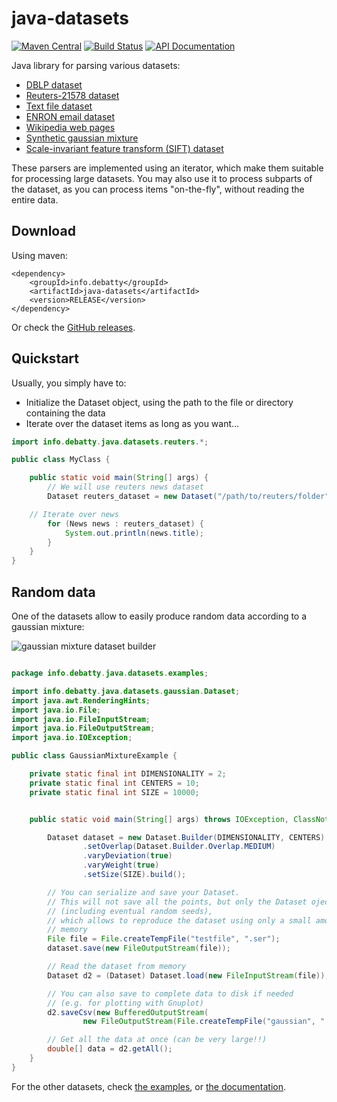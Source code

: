 # java-datasets
[![Maven Central](https://maven-badges.herokuapp.com/maven-central/info.debatty/java-datasets/badge.svg)](https://maven-badges.herokuapp.com/maven-central/info.debatty/java-datasets) [![Build Status](https://travis-ci.org/tdebatty/java-datasets.svg?branch=master)](https://travis-ci.org/tdebatty/java-datasets) [![API Documentation](http://api123.web-d.be/api123-head.svg)](http://api123.web-d.be/api/java-datasets/head/index.html)

Java library for parsing various datasets:
* [DBLP dataset](./src/main/java/info/debatty/java/datasets/dblp/)
* [Reuters-21578 dataset](./src/main/java/info/debatty/java/datasets/reuters/)
* [Text file dataset](./src/main/java/info/debatty/java/datasets/textfile/)
* [ENRON email dataset](./src/main/java/info/debatty/java/datasets/enron/)
* [Wikipedia web pages](./src/main/java/info/debatty/java/datasets/wikipedia/)
* [Synthetic gaussian mixture](./src/main/java/info/debatty/java/datasets/gaussian/)
* [Scale-invariant feature transform (SIFT) dataset](./src/main/java/info/debatty/java/datasets/sift/)

These parsers are implemented using an iterator, which make them suitable for processing large datasets. You may also use it to process subparts of the dataset, as you can process items "on-the-fly", without reading the entire data.

## Download
Using maven:
```
<dependency>
    <groupId>info.debatty</groupId>
    <artifactId>java-datasets</artifactId>
    <version>RELEASE</version>
</dependency>
```

Or check the [GitHub releases](https://github.com/tdebatty/java-datasets/releases).

## Quickstart

Usually, you simply have to:
- Initialize the Dataset object, using the path to the file or directory containing the data
- Iterate over the dataset items as long as you want...

```java
import info.debatty.java.datasets.reuters.*;

public class MyClass {

    public static void main(String[] args) {
        // We will use reuters news dataset
        Dataset reuters_dataset = new Dataset("/path/to/reuters/folder");

	// Iterate over news
        for (News news : reuters_dataset) {
            System.out.println(news.title);
        }
    }
}
```

## Random data

One of the datasets allow to easily produce random data according to a gaussian mixture:


![gaussian mixture dataset builder](./blob/master/src/main/java/info/debatty/java/datasets/examples/medium_overlap_01.png)

```java

package info.debatty.java.datasets.examples;

import info.debatty.java.datasets.gaussian.Dataset;
import java.awt.RenderingHints;
import java.io.File;
import java.io.FileInputStream;
import java.io.FileOutputStream;
import java.io.IOException;

public class GaussianMixtureExample {

    private static final int DIMENSIONALITY = 2;
    private static final int CENTERS = 10;
    private static final int SIZE = 10000;


    public static void main(String[] args) throws IOException, ClassNotFoundException {

        Dataset dataset = new Dataset.Builder(DIMENSIONALITY, CENTERS)
                .setOverlap(Dataset.Builder.Overlap.MEDIUM)
                .varyDeviation(true)
                .varyWeight(true)
                .setSize(SIZE).build();

        // You can serialize and save your Dataset.
        // This will not save all the points, but only the Dataset oject
        // (including eventual random seeds),
        // which allows to reproduce the dataset using only a small amount of
        // memory
        File file = File.createTempFile("testfile", ".ser");
        dataset.save(new FileOutputStream(file));

        // Read the dataset from memory
        Dataset d2 = (Dataset) Dataset.load(new FileInputStream(file));

        // You can also save to complete data to disk if needed
        // (e.g. for plotting with Gnuplot)
        d2.saveCsv(new BufferedOutputStream(
                new FileOutputStream(File.createTempFile("gaussian", ".dat"))));

        // Get all the data at once (can be very large!!)
        double[] data = d2.getAll();
    }
}
```

For the other datasets, check [the examples](./src/main/java/info/debatty/java/datasets/examples), or [the documentation](http://api123.web-d.be/api/java-datasets/head/index.html).
